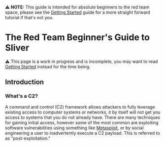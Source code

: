⚠️ __NOTE:__ This guide is intended for absolute beginners to the red team space, please see the [Getting Started](https://github.com/BishopFox/sliver/wiki/Getting-Started) guide for a more straight forward tutorial if that's not you. 

# The Red Team Beginner's Guide to Sliver

⚠️ This page is a work in progress and is incomplete, you may want to read [Getting Started](https://github.com/BishopFox/sliver/wiki/Getting-Started) instead for the time being.

## Introduction

### What's a C2?

A command and control (C2) framework allows attackers to fully leverage existing access to computer systems or networks, it by itself will not get you access to systems that you do not already have. There are many techniques for gaining initial access, however some of the most common are exploiting software vulnerabilities using something like [Metasploit](https://www.metasploit.com/), or by social engineering a user to inadvertently execute a C2 payload. This is referred to as "post-exploitation."
